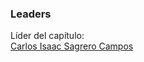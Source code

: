 ### Leaders
Líder del capítulo: <br> [Carlos Isaac Sagrero Campos](mailto:carlos.sagrero@owasp.org) 

